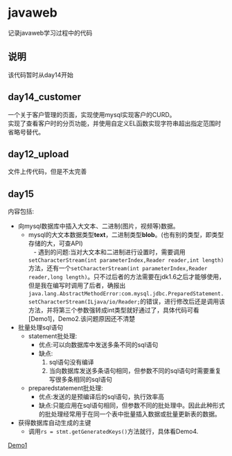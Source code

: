 # javaweb
记录javaweb学习过程中的代码

## 说明
该代码暂时从day14开始

## day14_customer
一个关于客户管理的页面，实现使用mysql实现客户的CURD。  
实现了查看客户时的分页功能，并使用自定义EL函数实现字符串超出指定范围时省略号替代。
## day12_upload
文件上传代码，但是不太完善
## day15
内容包括:  
- 向mysql数据库中插入大文本、二进制(图片，视频等)数据。  
    - mysql的大文本数据类型**text**，二进制类型**blob**。(也有别的类型，即类型存储的大，可查API)  
    - 遇到的问题:当对大文本和二进制进行设置时，需要调用`setCharacterStream(int parameterIndex,Reader reader,int length)`方法，还有一个`setCharacterStream(int parameterIndex,Reader reader,long length)`。只不过后者的方法需要在jdk1.6之后才能够使用，但是我在编写时调用了后者，确报出 `java.lang.AbstractMethodError:com.mysql.jdbc.PreparedStatement.setCharacterStream(ILjava/io/Reader;`的错误，进行修改后还是调用该方法，并将第三个参数强转成int类型就好通过了，具体代码可看[Demo1]，Demo2.该问题原因还不清楚
- 批量处理sql语句
    - statement批处理:
        - 优点:可以向数据库中发送多条不同的sql语句
        - 缺点:
           1. sql语句没有编译
           2. 当向数据库发送多条语句相同，但参数不同的sql语句时需要重复写很多条相同的sql语句
    - preparedstatement批处理:
        - 优点:发送的是预编译后的sql语句，执行效率高
        - 缺点:只能应用在sql语句相同，但参数不同的批处理中。因此此种形式的批处理经常用于在同一个表中批量插入数据或批量更新表的数据。
- 获得数据库自动生成的主键
    - 调用`rs = stmt.getGeneratedKeys()`方法就行，具体看Demo4.

<!--用到的链接-->
[Demo1](day15/src/demo/Demo1)
